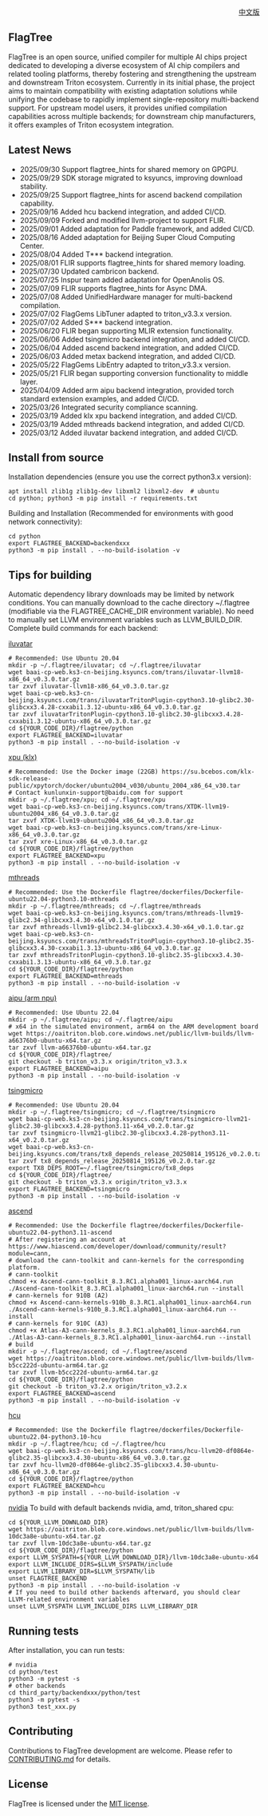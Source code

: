<div align="right"><a href="/README_cn.md">中文版</a></div>

## FlagTree

FlagTree is an open source, unified compiler for multiple AI chips project dedicated to developing a diverse ecosystem of AI chip compilers and related tooling platforms, thereby fostering and strengthening the upstream and downstream Triton ecosystem. Currently in its initial phase, the project aims to maintain compatibility with existing adaptation solutions while unifying the codebase to rapidly implement single-repository multi-backend support. For upstream model users, it provides unified compilation capabilities across multiple backends; for downstream chip manufacturers, it offers examples of Triton ecosystem integration.

## Latest News

* 2025/09/30 Support flagtree_hints for shared memory on GPGPU.
* 2025/09/29 SDK storage migrated to ksyuncs, improving download stability.
* 2025/09/25 Support flagtree_hints for ascend backend compilation capability.
* 2025/09/16 Added hcu backend integration, and added CI/CD.
* 2025/09/09 Forked and modified llvm-project to support FLIR.
* 2025/09/01 Added adaptation for Paddle framework, and added CI/CD.
* 2025/08/16 Added adaptation for Beijing Super Cloud Computing Center.
* 2025/08/04 Added T*** backend integration.
* 2025/08/01 FLIR supports flagtree_hints for shared memory loading.
* 2025/07/30 Updated cambricon backend.
* 2025/07/25 Inspur team added adaptation for OpenAnolis OS.
* 2025/07/09 FLIR supports flagtree_hints for Async DMA.
* 2025/07/08 Added UnifiedHardware manager for multi-backend compilation.
* 2025/07/02 FlagGems LibTuner adapted to triton_v3.3.x version.
* 2025/07/02 Added S*** backend integration.
* 2025/06/20 FLIR began supporting MLIR extension functionality.
* 2025/06/06 Added tsingmicro backend integration, and added CI/CD.
* 2025/06/04 Added ascend backend integration, and added CI/CD.
* 2025/06/03 Added metax backend integration, and added CI/CD.
* 2025/05/22 FlagGems LibEntry adapted to triton_v3.3.x version.
* 2025/05/21 FLIR began supporting conversion functionality to middle layer.
* 2025/04/09 Added arm aipu backend integration, provided torch standard extension examples, and added CI/CD.
* 2025/03/26 Integrated security compliance scanning.
* 2025/03/19 Added klx xpu backend integration, and added CI/CD.
* 2025/03/19 Added mthreads backend integration, and added CI/CD.
* 2025/03/12 Added iluvatar backend integration, and added CI/CD.

## Install from source
Installation dependencies (ensure you use the correct python3.x version):
```shell
apt install zlib1g zlib1g-dev libxml2 libxml2-dev  # ubuntu
cd python; python3 -m pip install -r requirements.txt
```

Building and Installation (Recommended for environments with good network connectivity):
```shell
cd python
export FLAGTREE_BACKEND=backendxxx
python3 -m pip install . --no-build-isolation -v
```

## Tips for building

Automatic dependency library downloads may be limited by network conditions. You can manually download to the cache directory ~/.flagtree (modifiable via the FLAGTREE_CACHE_DIR environment variable). No need to manually set LLVM environment variables such as LLVM_BUILD_DIR.
Complete build commands for each backend:

[iluvatar](https://github.com/FlagTree/flagtree/tree/main/third_party/iluvatar/)
```shell
# Recommended: Use Ubuntu 20.04
mkdir -p ~/.flagtree/iluvatar; cd ~/.flagtree/iluvatar
wget baai-cp-web.ks3-cn-beijing.ksyuncs.com/trans/iluvatar-llvm18-x86_64_v0.3.0.tar.gz
tar zxvf iluvatar-llvm18-x86_64_v0.3.0.tar.gz
wget baai-cp-web.ks3-cn-beijing.ksyuncs.com/trans/iluvatarTritonPlugin-cpython3.10-glibc2.30-glibcxx3.4.28-cxxabi1.3.12-ubuntu-x86_64_v0.3.0.tar.gz
tar zxvf iluvatarTritonPlugin-cpython3.10-glibc2.30-glibcxx3.4.28-cxxabi1.3.12-ubuntu-x86_64_v0.3.0.tar.gz
cd ${YOUR_CODE_DIR}/flagtree/python
export FLAGTREE_BACKEND=iluvatar
python3 -m pip install . --no-build-isolation -v
```
[xpu (klx)](https://github.com/FlagTree/flagtree/tree/main/third_party/xpu/)
```shell
# Recommended: Use the Docker image (22GB) https://su.bcebos.com/klx-sdk-release-public/xpytorch/docker/ubuntu2004_v030/ubuntu_2004_x86_64_v30.tar
# Contact kunlunxin-support@baidu.com for support
mkdir -p ~/.flagtree/xpu; cd ~/.flagtree/xpu
wget baai-cp-web.ks3-cn-beijing.ksyuncs.com/trans/XTDK-llvm19-ubuntu2004_x86_64_v0.3.0.tar.gz
tar zxvf XTDK-llvm19-ubuntu2004_x86_64_v0.3.0.tar.gz
wget baai-cp-web.ks3-cn-beijing.ksyuncs.com/trans/xre-Linux-x86_64_v0.3.0.tar.gz
tar zxvf xre-Linux-x86_64_v0.3.0.tar.gz
cd ${YOUR_CODE_DIR}/flagtree/python
export FLAGTREE_BACKEND=xpu
python3 -m pip install . --no-build-isolation -v
```
[mthreads](https://github.com/FlagTree/flagtree/tree/main/third_party/mthreads/)
```shell
# Recommended: Use the Dockerfile flagtree/dockerfiles/Dockerfile-ubuntu22.04-python3.10-mthreads
mkdir -p ~/.flagtree/mthreads; cd ~/.flagtree/mthreads
wget baai-cp-web.ks3-cn-beijing.ksyuncs.com/trans/mthreads-llvm19-glibc2.34-glibcxx3.4.30-x64_v0.1.0.tar.gz
tar zxvf mthreads-llvm19-glibc2.34-glibcxx3.4.30-x64_v0.1.0.tar.gz
wget baai-cp-web.ks3-cn-beijing.ksyuncs.com/trans/mthreadsTritonPlugin-cpython3.10-glibc2.35-glibcxx3.4.30-cxxabi1.3.13-ubuntu-x86_64_v0.3.0.tar.gz
tar zxvf mthreadsTritonPlugin-cpython3.10-glibc2.35-glibcxx3.4.30-cxxabi1.3.13-ubuntu-x86_64_v0.3.0.tar.gz
cd ${YOUR_CODE_DIR}/flagtree/python
export FLAGTREE_BACKEND=mthreads
python3 -m pip install . --no-build-isolation -v
```
[aipu (arm npu)](https://github.com/FlagTree/flagtree/tree/triton_v3.3.x/third_party/aipu/)
```shell
# Recommended: Use Ubuntu 22.04
mkdir -p ~/.flagtree/aipu; cd ~/.flagtree/aipu
# x64 in the simulated environment, arm64 on the ARM development board
wget https://oaitriton.blob.core.windows.net/public/llvm-builds/llvm-a66376b0-ubuntu-x64.tar.gz
tar zxvf llvm-a66376b0-ubuntu-x64.tar.gz
cd ${YOUR_CODE_DIR}/flagtree/
git checkout -b triton_v3.3.x origin/triton_v3.3.x
export FLAGTREE_BACKEND=aipu
python3 -m pip install . --no-build-isolation -v
```
[tsingmicro](https://github.com/FlagTree/flagtree/tree/triton_v3.3.x/third_party/tsingmicro/)
```shell
# Recommended: Use Ubuntu 20.04
mkdir -p ~/.flagtree/tsingmicro; cd ~/.flagtree/tsingmicro
wget baai-cp-web.ks3-cn-beijing.ksyuncs.com/trans/tsingmicro-llvm21-glibc2.30-glibcxx3.4.28-python3.11-x64_v0.2.0.tar.gz
tar zxvf tsingmicro-llvm21-glibc2.30-glibcxx3.4.28-python3.11-x64_v0.2.0.tar.gz
wget baai-cp-web.ks3-cn-beijing.ksyuncs.com/trans/tx8_depends_release_20250814_195126_v0.2.0.tar.gz
tar zxvf tx8_depends_release_20250814_195126_v0.2.0.tar.gz
export TX8_DEPS_ROOT=~/.flagtree/tsingmicro/tx8_deps
cd ${YOUR_CODE_DIR}/flagtree/
git checkout -b triton_v3.3.x origin/triton_v3.3.x
export FLAGTREE_BACKEND=tsingmicro
python3 -m pip install . --no-build-isolation -v
```
[ascend](https://github.com/FlagTree/flagtree/blob/triton_v3.2.x/python/setup_tools/setup_helper.py)
```shell
# Recommended: Use the Dockerfile flagtree/dockerfiles/Dockerfile-ubuntu22.04-python3.11-ascend
# After registering an account at https://www.hiascend.com/developer/download/community/result?module=cann,
# download the cann-toolkit and cann-kernels for the corresponding platform.
# cann-toolkit
chmod +x Ascend-cann-toolkit_8.3.RC1.alpha001_linux-aarch64.run
./Ascend-cann-toolkit_8.3.RC1.alpha001_linux-aarch64.run --install
# cann-kernels for 910B (A2)
chmod +x Ascend-cann-kernels-910b_8.3.RC1.alpha001_linux-aarch64.run
./Ascend-cann-kernels-910b_8.3.RC1.alpha001_linux-aarch64.run --install
# cann-kernels for 910C (A3)
chmod +x Atlas-A3-cann-kernels_8.3.RC1.alpha001_linux-aarch64.run
./Atlas-A3-cann-kernels_8.3.RC1.alpha001_linux-aarch64.run --install
# build
mkdir -p ~/.flagtree/ascend; cd ~/.flagtree/ascend
wget https://oaitriton.blob.core.windows.net/public/llvm-builds/llvm-b5cc222d-ubuntu-arm64.tar.gz
tar zxvf llvm-b5cc222d-ubuntu-arm64.tar.gz
cd ${YOUR_CODE_DIR}/flagtree/python
git checkout -b triton_v3.2.x origin/triton_v3.2.x
export FLAGTREE_BACKEND=ascend
python3 -m pip install . --no-build-isolation -v
```
[hcu](https://github.com/FlagTree/flagtree/tree/main/third_party/hcu/)
```shell
# Recommended: Use the Dockerfile flagtree/dockerfiles/Dockerfile-ubuntu22.04-python3.10-hcu
mkdir -p ~/.flagtree/hcu; cd ~/.flagtree/hcu
wget baai-cp-web.ks3-cn-beijing.ksyuncs.com/trans/hcu-llvm20-df0864e-glibc2.35-glibcxx3.4.30-ubuntu-x86_64_v0.3.0.tar.gz
tar zxvf hcu-llvm20-df0864e-glibc2.35-glibcxx3.4.30-ubuntu-x86_64_v0.3.0.tar.gz
cd ${YOUR_CODE_DIR}/flagtree/python
export FLAGTREE_BACKEND=hcu
python3 -m pip install . --no-build-isolation -v
```

[nvidia](/third_party/nvidia/)
To build with default backends nvidia, amd, triton_shared cpu:
```shell
cd ${YOUR_LLVM_DOWNLOAD_DIR}
wget https://oaitriton.blob.core.windows.net/public/llvm-builds/llvm-10dc3a8e-ubuntu-x64.tar.gz
tar zxvf llvm-10dc3a8e-ubuntu-x64.tar.gz
cd ${YOUR_CODE_DIR}/flagtree/python
export LLVM_SYSPATH=${YOUR_LLVM_DOWNLOAD_DIR}/llvm-10dc3a8e-ubuntu-x64
export LLVM_INCLUDE_DIRS=$LLVM_SYSPATH/include
export LLVM_LIBRARY_DIR=$LLVM_SYSPATH/lib
unset FLAGTREE_BACKEND
python3 -m pip install . --no-build-isolation -v
# If you need to build other backends afterward, you should clear LLVM-related environment variables
unset LLVM_SYSPATH LLVM_INCLUDE_DIRS LLVM_LIBRARY_DIR
```

## Running tests

After installation, you can run tests:
```shell
# nvidia
cd python/test
python3 -m pytest -s
# other backends
cd third_party/backendxxx/python/test
python3 -m pytest -s
python3 test_xxx.py
```

## Contributing

Contributions to FlagTree development are welcome. Please refer to [CONTRIBUTING.md](/CONTRIBUTING_cn.md) for details.

## License

FlagTree is licensed under the [MIT license](/LICENSE).
